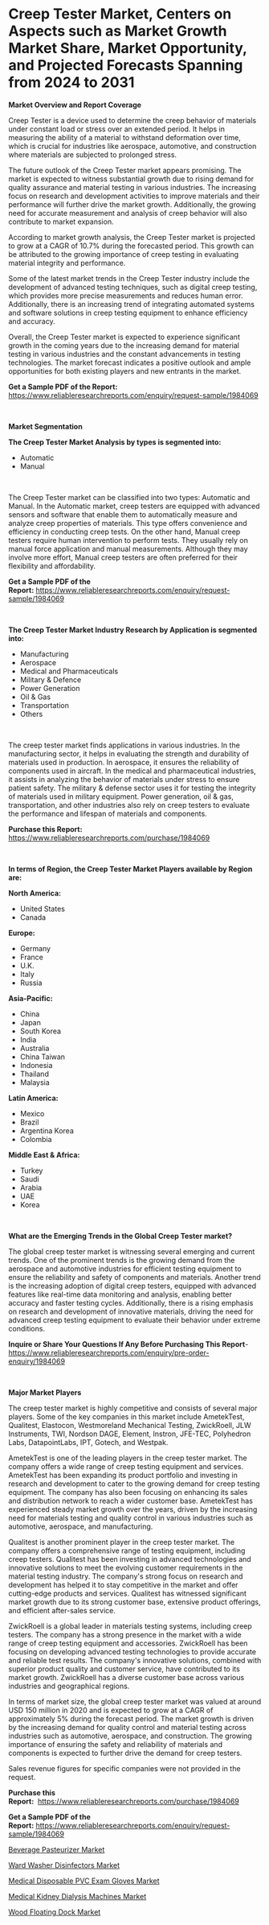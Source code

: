 <p><h1>Creep Tester Market, Centers on Aspects such as Market Growth Market Share, Market Opportunity, and Projected Forecasts Spanning from 2024 to 2031</h1></p><p><strong>Market Overview and Report Coverage</strong></p>
<p><p>Creep Tester is a device used to determine the creep behavior of materials under constant load or stress over an extended period. It helps in measuring the ability of a material to withstand deformation over time, which is crucial for industries like aerospace, automotive, and construction where materials are subjected to prolonged stress.</p><p>The future outlook of the Creep Tester market appears promising. The market is expected to witness substantial growth due to rising demand for quality assurance and material testing in various industries. The increasing focus on research and development activities to improve materials and their performance will further drive the market growth. Additionally, the growing need for accurate measurement and analysis of creep behavior will also contribute to market expansion.</p><p>According to market growth analysis, the Creep Tester market is projected to grow at a CAGR of 10.7% during the forecasted period. This growth can be attributed to the growing importance of creep testing in evaluating material integrity and performance.</p><p>Some of the latest market trends in the Creep Tester industry include the development of advanced testing techniques, such as digital creep testing, which provides more precise measurements and reduces human error. Additionally, there is an increasing trend of integrating automated systems and software solutions in creep testing equipment to enhance efficiency and accuracy.</p><p>Overall, the Creep Tester market is expected to experience significant growth in the coming years due to the increasing demand for material testing in various industries and the constant advancements in testing technologies. The market forecast indicates a positive outlook and ample opportunities for both existing players and new entrants in the market.</p></p>
<p><strong>Get a Sample PDF of the Report:</strong> <a href="https://www.reliableresearchreports.com/enquiry/request-sample/1984069">https://www.reliableresearchreports.com/enquiry/request-sample/1984069</a></p>
<p>&nbsp;</p>
<p><strong>Market Segmentation</strong></p>
<p><strong>The Creep Tester Market Analysis by types is segmented into:</strong></p>
<p><ul><li>Automatic</li><li>Manual</li></ul></p>
<p>&nbsp;</p>
<p><p>The Creep Tester market can be classified into two types: Automatic and Manual. In the Automatic market, creep testers are equipped with advanced sensors and software that enable them to automatically measure and analyze creep properties of materials. This type offers convenience and efficiency in conducting creep tests. On the other hand, Manual creep testers require human intervention to perform tests. They usually rely on manual force application and manual measurements. Although they may involve more effort, Manual creep testers are often preferred for their flexibility and affordability.</p></p>
<p><strong>Get a Sample PDF of the Report:</strong>&nbsp;<a href="https://www.reliableresearchreports.com/enquiry/request-sample/1984069">https://www.reliableresearchreports.com/enquiry/request-sample/1984069</a></p>
<p>&nbsp;</p>
<p><strong>The Creep Tester Market Industry Research by Application is segmented into:</strong></p>
<p><ul><li>Manufacturing</li><li>Aerospace</li><li>Medical and Pharmaceuticals</li><li>Military & Defence</li><li>Power Generation</li><li>Oil & Gas</li><li>Transportation</li><li>Others</li></ul></p>
<p>&nbsp;</p>
<p><p>The creep tester market finds applications in various industries. In the manufacturing sector, it helps in evaluating the strength and durability of materials used in production. In aerospace, it ensures the reliability of components used in aircraft. In the medical and pharmaceutical industries, it assists in analyzing the behavior of materials under stress to ensure patient safety. The military & defense sector uses it for testing the integrity of materials used in military equipment. Power generation, oil & gas, transportation, and other industries also rely on creep testers to evaluate the performance and lifespan of materials and components.</p></p>
<p><strong>Purchase this Report:</strong>&nbsp; <a href="https://www.reliableresearchreports.com/purchase/1984069">https://www.reliableresearchreports.com/purchase/1984069</a></p>
<p>&nbsp;</p>
<p><strong>In terms of Region, the Creep Tester Market Players available by Region are:</strong></p>
<p>
    <p> <strong> North America: </strong>
        <ul>
            <li>United States</li>
            <li>Canada</li>
        </ul>
        </p> 
    <p> <strong> Europe: </strong>
        <ul>
            <li>Germany</li>
            <li>France</li>
            <li>U.K.</li>
            <li>Italy</li>
            <li>Russia</li>
        </ul>
        </p> 
    <p> <strong> Asia-Pacific: </strong>
        <ul>
            <li>China</li>
            <li>Japan</li>
            <li>South Korea</li>
            <li>India</li>
            <li>Australia</li>
            <li>China Taiwan</li>
            <li>Indonesia</li>
            <li>Thailand</li>
            <li>Malaysia</li>
        </ul>
        </p> 
    <p> <strong> Latin America: </strong>
        <ul>
            <li>Mexico</li>
            <li>Brazil</li>
            <li>Argentina Korea</li>
            <li>Colombia</li>
        </ul>
        </p> 
    <p> <strong> Middle East & Africa: </strong>
        <ul>
            <li>Turkey</li>
            <li>Saudi</li>
            <li>Arabia</li>
            <li>UAE</li>
            <li>Korea</li>
        </ul>
    </p>
    </p>
<p>&nbsp;</p>
<p><strong>What are the Emerging Trends in the Global Creep Tester market?</strong></p>
<p><p>The global creep tester market is witnessing several emerging and current trends. One of the prominent trends is the growing demand from the aerospace and automotive industries for efficient testing equipment to ensure the reliability and safety of components and materials. Another trend is the increasing adoption of digital creep testers, equipped with advanced features like real-time data monitoring and analysis, enabling better accuracy and faster testing cycles. Additionally, there is a rising emphasis on research and development of innovative materials, driving the need for advanced creep testing equipment to evaluate their behavior under extreme conditions.</p></p>
<p><strong>Inquire or Share Your Questions If Any Before Purchasing This Report</strong>- <a href="https://www.reliableresearchreports.com/enquiry/pre-order-enquiry/1984069">https://www.reliableresearchreports.com/enquiry/pre-order-enquiry/1984069</a></p>
<p>&nbsp;</p>
<p><strong>Major Market Players</strong></p>
<p><p>The creep tester market is highly competitive and consists of several major players. Some of the key companies in this market include AmetekTest, Qualitest, Elastocon, Westmoreland Mechanical Testing, ZwickRoell, JLW Instruments, TWI, Nordson DAGE, Element, Instron, JFE-TEC, Polyhedron Labs, DatapointLabs, IPT, Gotech, and Westpak.</p><p>AmetekTest is one of the leading players in the creep tester market. The company offers a wide range of creep testing equipment and services. AmetekTest has been expanding its product portfolio and investing in research and development to cater to the growing demand for creep testing equipment. The company has also been focusing on enhancing its sales and distribution network to reach a wider customer base. AmetekTest has experienced steady market growth over the years, driven by the increasing need for materials testing and quality control in various industries such as automotive, aerospace, and manufacturing.</p><p>Qualitest is another prominent player in the creep tester market. The company offers a comprehensive range of testing equipment, including creep testers. Qualitest has been investing in advanced technologies and innovative solutions to meet the evolving customer requirements in the material testing industry. The company's strong focus on research and development has helped it to stay competitive in the market and offer cutting-edge products and services. Qualitest has witnessed significant market growth due to its strong customer base, extensive product offerings, and efficient after-sales service.</p><p>ZwickRoell is a global leader in materials testing systems, including creep testers. The company has a strong presence in the market with a wide range of creep testing equipment and accessories. ZwickRoell has been focusing on developing advanced testing technologies to provide accurate and reliable test results. The company's innovative solutions, combined with superior product quality and customer service, have contributed to its market growth. ZwickRoell has a diverse customer base across various industries and geographical regions.</p><p>In terms of market size, the global creep tester market was valued at around USD 150 million in 2020 and is expected to grow at a CAGR of approximately 5% during the forecast period. The market growth is driven by the increasing demand for quality control and material testing across industries such as automotive, aerospace, and construction. The growing importance of ensuring the safety and reliability of materials and components is expected to further drive the demand for creep testers.</p><p>Sales revenue figures for specific companies were not provided in the request.</p></p>
<p><strong>Purchase this Report:</strong>&nbsp;&nbsp;<a href="https://www.reliableresearchreports.com/purchase/1984069">https://www.reliableresearchreports.com/purchase/1984069</a></p>
<p></p>
<p><strong>Get a Sample PDF of the Report:</strong>&nbsp;<a href="https://www.reliableresearchreports.com/enquiry/request-sample/1984069">https://www.reliableresearchreports.com/enquiry/request-sample/1984069</a></p>
<p><p><a href="https://github.com/deliacustodio40/Market-Research-Report-List-2/blob/main/beverage-pasteurizer-market.md">Beverage Pasteurizer Market</a></p><p><a href="https://medium.com/@kcekkboop72786/analyzing-ward-washer-disinfectors-market-global-industry-perspective-and-forecast-2023-to-2030-8291a49b05a0">Ward Washer Disinfectors Market</a></p><p><a href="https://medium.com/@kcekkboop72786/medical-disposable-pvc-exam-gloves-market-size-reveals-the-best-marketing-channels-in-global-bc37171027fb">Medical Disposable PVC Exam Gloves Market</a></p><p><a href="https://medium.com/@kcekkboop72786/medical-kidney-dialysis-machines-market-trends-and-market-analysis-forecasted-for-period-2023-2030-eea4be552d59">Medical Kidney Dialysis Machines Market</a></p><p><a href="https://github.com/maliyahmorrow6654/Market-Research-Report-List-2/blob/main/wood-floating-dock-market.md">Wood Floating Dock Market</a></p></p>